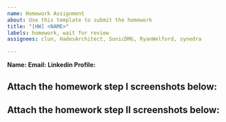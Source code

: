 ```yaml
---
name: Homework Assignment
about: Use this template to submit the homework
title: "[HW] <NAME>"
labels: homework, wait for review
assignees: clun, HadesArchitect, SonicDMG, RyanWelford, synedra

---
```


**Name:** <NAME>
**Email:** <email>
**Linkedin Profile:** <LINK>

Attach the homework step I screenshots below:
-----------------------------------------

<SCREENSHOTS>
  
Attach the homework step II screenshots below:
-----------------------------------------

<SCREENSHOTS>
